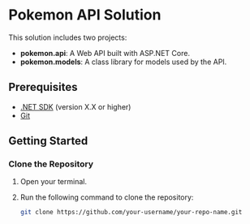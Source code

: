 # Pokemon API Solution

This solution includes two projects:
- **pokemon.api**: A Web API built with ASP.NET Core.
- **pokemon.models**: A class library for models used by the API.

## Prerequisites

- [.NET SDK](https://dotnet.microsoft.com/download) (version X.X or higher)
- [Git](https://git-scm.com/)

## Getting Started

### Clone the Repository

1. Open your terminal.
2. Run the following command to clone the repository:

   ```bash
   git clone https://github.com/your-username/your-repo-name.git
